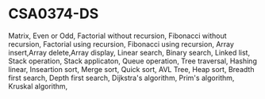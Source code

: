 # CSA0374-DS
Matrix,
Even or Odd,
Factorial without recursion,
Fibonacci without recursion,
Factorial using recursion,
Fibonacci using recursion,
Array insert,Array delete,Array display,
Linear search,
Binary search,
Linked list,
Stack operation,
Stack applicaton,
Queue operation,
Tree traversal,
Hashing linear,
Inseartion sort,
Merge sort,
Quick sort,
AVL Tree,
Heap sort,
Breadth first search,
Depth first search,
Dijkstra's algorithm,
Prim's algorithm,
Kruskal algorithm,
